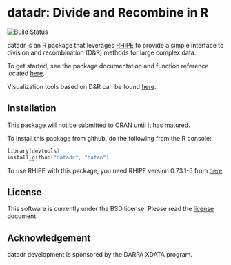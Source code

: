 # datadr: Divide and Recombine in R

[![Build Status](https://travis-ci.org/hafen/datadr.png?branch=master)](https://travis-ci.org/hafen/datadr)

datadr is an R package that leverages [RHIPE](https://github.com/saptarshiguha/RHIPE) to provide a simple interface to division and recombination (D&R) methods for large complex data.

To get started, see the package documentation and function reference located [here](http://hafen.github.com/datadr). 

Visualization tools based on D&R can be found [here](https://github.com/hafen/trelliscope).

## Installation

This package will not be submitted to CRAN until it has matured.

To install this package from github, do the following from the R console:

```s
library(devtools)
install_github("datadr", "hafen")
```

To use RHIPE with this package, you need RHIPE version 0.73.1-5 from [here](http://ml.stat.purdue.edu/rhipebin/Rhipe_0.73.1-5.tar.gz).

## License

This software is currently under the BSD license.  Please read the [license](https://github.com/hafen/datadr/blob/master/LICENSE.md) document.

## Acknowledgement

datadr development is sponsored by the DARPA XDATA program.

